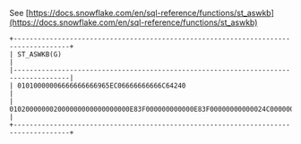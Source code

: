 See [https://docs.snowflake.com/en/sql-reference/functions/st_aswkb](https://docs.snowflake.com/en/sql-reference/functions/st_aswkb)
```
+------------------------------------------------------------------------------------+
| ST_ASWKB(G)                                                                        |
|------------------------------------------------------------------------------------|
| 01010000006666666666965EC06666666666C64240                                         |
| 010200000002000000000000000000E83F000000000000E83F00000000000024C00000000000003440 |
+------------------------------------------------------------------------------------+
```
